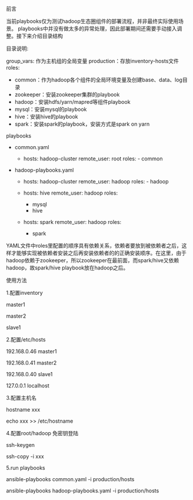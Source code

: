 前言

  当前playbooks仅为测试hadoop生态圈组件的部署流程，并非最终实际使用场景。
playbooks中并没有做太多的异常处理，因此部署期间还需要手动接入调整。接下来介绍目录结构


目录说明:

group_vars: 作为主机组的全局变量
production：存放inventory-hosts文件
roles:
* common：作为hadoop各个组件的全局环境变量及创建base、data、log目录
* zookeeper：安装zookeeper集群的playbook
* hadoop：安装hdfs/yarn/mapred等组件playbook
* mysql：安装mysql的playbook
* hive：安装hive的playbook
* spark：安装spark的playbook，安装方式是spark on yarn

playbooks
* common.yaml
	- hosts: hadoop-cluster
  	  remote_user: root
  	  roles:
    	    - common
	
* hadoop-playbooks.yaml
	- hosts: hadoop-cluster
  	  remote_user: hadoop
  	  roles:
    	    - hadoop


	- hosts: hive
	  remote_user: hadoop
	  roles:
	    - mysql
	    - hive

	- hosts: spark
	  remote_user: hadoop
	  roles:
	    - spark

YAML文件中roles里配置的顺序具有依赖关系，依赖者要放到被依赖者之后，这样才能够实现被依赖者安装之后再安装依赖者的的正确安装顺序。在这里，由于hadoop依赖于zookeeper，所以zookeeper在最前面，而spark/hive又依赖hadoop，故spark/hive playbook放在hadoop之后。

使用方法

1.配置inventory

master1

master2

slave1

2.配置/etc/hosts

192.168.0.46 master1

192.168.0.41 master2

192.168.0.40 slave1

127.0.0.1 localhost

3.配置主机名

hostname xxx

echo xxx >> /etc/hostname

4.配置root/hadoop 免密钥登陆

ssh-keygen

ssh-copy -i xxx

5.run playbooks

ansible-playbooks common.yaml -i production/hosts

ansible-playbooks hadoop-playbooks.yaml -i production/hosts

